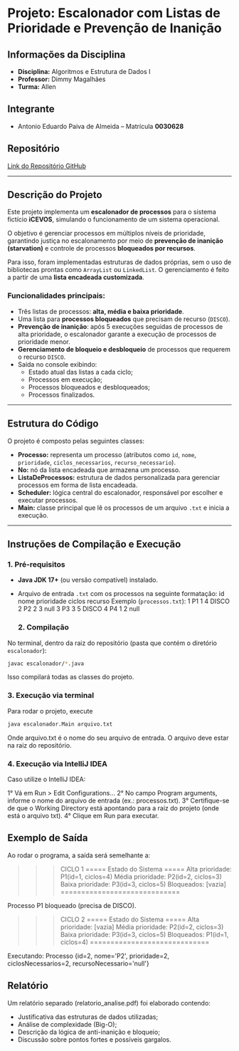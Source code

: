# Projeto: Escalonador com Listas de Prioridade e Prevenção de Inanição

## Informações da Disciplina
- **Disciplina:** Algoritmos e Estrutura de Dados I  
- **Professor:** Dimmy Magalhães  
- **Turma:** Allen  

## Integrante
- Antonio Eduardo Paiva de Almeida – Matrícula **0030628**

## Repositório
[Link do Repositório GitHub](https://github.com/Antoni0Paiva/Escalonador-De-Processos.git)  

---

## Descrição do Projeto
Este projeto implementa um **escalonador de processos** para o sistema fictício **iCEVOS**, simulando o funcionamento de um sistema operacional.  

O objetivo é gerenciar processos em múltiplos níveis de prioridade, garantindo justiça no escalonamento por meio de **prevenção de inanição (starvation)** e controle de processos **bloqueados por recursos**.  

Para isso, foram implementadas estruturas de dados próprias, sem o uso de bibliotecas prontas como `ArrayList` ou `LinkedList`. O gerenciamento é feito a partir de uma **lista encadeada customizada**.

### Funcionalidades principais:
- Três listas de processos: **alta, média e baixa prioridade**.
- Uma lista para **processos bloqueados** que precisam de recurso (`DISCO`).
- **Prevenção de inanição**: após 5 execuções seguidas de processos de alta prioridade, o escalonador garante a execução de processos de prioridade menor.
- **Gerenciamento de bloqueio e desbloqueio** de processos que requerem o recurso `DISCO`.
- Saída no console exibindo:
  - Estado atual das listas a cada ciclo;
  - Processos em execução;
  - Processos bloqueados e desbloqueados;
  - Processos finalizados.

---

## Estrutura do Código
O projeto é composto pelas seguintes classes:
- **Processo:** representa um processo (atributos como `id`, `nome`, `prioridade`, `ciclos_necessarios`, `recurso_necessario`).  
- **No:** nó da lista encadeada que armazena um processo.  
- **ListaDeProcessos:** estrutura de dados personalizada para gerenciar processos em forma de lista encadeada.  
- **Scheduler:** lógica central do escalonador, responsável por escolher e executar processos.  
- **Main:** classe principal que lê os processos de um arquivo `.txt` e inicia a execução.  

---

## Instruções de Compilação e Execução

### 1. Pré-requisitos
- **Java JDK 17+** (ou versão compatível) instalado.  
- Arquivo de entrada `.txt` com os processos na seguinte formatação:
id nome prioridade ciclos recurso
Exemplo (`processos.txt`):
1 P1 1 4 DISCO
2 P2 2 3 null
3 P3 3 5 DISCO
4 P4 1 2 null
  
  ### 2. Compilação
No terminal, dentro da raiz do repositório (pasta que contém o diretório `escalonador`):

```bash
javac escalonador/*.java
```
Isso compilará todas as classes do projeto.

### 3. Execução via terminal
Para rodar o projeto, execute
```bash
java escalonador.Main arquivo.txt
```
Onde arquivo.txt é o nome do seu arquivo de entrada.
O arquivo deve estar na raiz do repositório.

### 4. Execução via IntelliJ IDEA
Caso utilize o IntelliJ IDEA:

1° Vá em Run > Edit Configurations...
2° No campo Program arguments, informe o nome do arquivo de entrada (ex.: processos.txt).
3° Certifique-se de que o Working Directory está apontando para a raiz do projeto (onde está o arquivo txt).
4° Clique em Run para executar.

## Exemplo de Saída
Ao rodar o programa, a saída será semelhante a:

>>> CICLO 1
===== Estado do Sistema =====
Alta prioridade: P1(id=1, ciclos=4)
Média prioridade: P2(id=2, ciclos=3)
Baixa prioridade: P3(id=3, ciclos=5)
Bloqueados: [vazia]
=============================

Processo P1 bloqueado (precisa de DISCO).

>>> CICLO 2
===== Estado do Sistema =====
Alta prioridade: [vazia]
Média prioridade: P2(id=2, ciclos=3)
Baixa prioridade: P3(id=3, ciclos=5)
Bloqueados: P1(id=1, ciclos=4)
=============================

Executando: Processo {id=2, nome='P2', prioridade=2, ciclosNecessarios=2, recursoNecessario='null'}

## Relatório
Um relatório separado (relatorio_analise.pdf) foi elaborado contendo:
- Justificativa das estruturas de dados utilizadas;
- Análise de complexidade (Big-O);
- Descrição da lógica de anti-inanição e bloqueio;
- Discussão sobre pontos fortes e possíveis gargalos.
